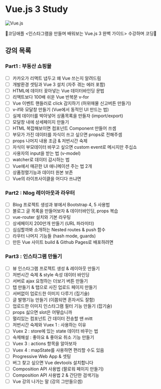 # Vue.js 3 Study


![Vue.js](https://img.shields.io/badge/Vue.js-4FC08D?style=flat-square&logo=vue.js&logoColor=white)

🍎코딩애플 &lt;인스타그램을 만들며 배워보는 Vue.js 3 완벽 가이드> 수강하며 코딩🍎

## 강의 목록

### Part1 : 부동산 쇼핑몰
- [ ] 카카오가 리액트 냅두고 왜 Vue 쓰는지 알려드림
- [ ] 개발환경 셋팅과 Vue 3 설치 (자주 겪는 에러 포함)
- [ ] HTML에 데이터 꽂아넣는 Vue 데이터바인딩 문법
- [ ] 리액트보다 100배 쉬운 Vue 반복문 v-for
- [ ] Vue 이벤트 핸들러로 click 감지하기 (허위매물 신고버튼 만들기)
- [ ] v-if와 모달창 만들기 (Vue에서 동적인 UI 만드는 법)
- [ ] 실제 데이터를 박아넣어 상품목록을 만들자 (import/export)
- [ ] 모달창 내에 상세페이지 만들기
- [ ] HTML 복잡해보이면 컴포넌트 Component 만들어 쓰셈
- [ ] 부모가 가진 데이터를 자식이 쓰고 싶으면 props로 전해주셈
- [ ] props 나머지 내용 조금 & 저번시간 숙제
- [ ] 자식이 부모데이터 바꾸고 싶으면 custom event로 메시지만 주십쇼
- [ ] 사용자의 input을 받는 법 (v-model)
- [ ] watcher로 데이터 감시하는 법
- [ ] Vue에서 매끈한 UI 애니메이션 주는 법 2개
- [ ] 상품정렬기능과 데이터 원본 보존
- [ ] Vue의 라이프사이클을 어디다 쓰냐면

### Part2 : Nlog 레이아웃과 라우터
- [ ] Blog 프로젝트 생성과 뷰에서 Bootstrap 4, 5 사용법
- [ ] 블로그 글 목록을 만들어보자 & 데이터바인딩, props 복습
- [ ] vue-router 설치와 기본 라우팅
- [ ] 상세페이지 200만개 만들기 (URL 파라미터)
- [ ] 심심할까봐 소개하는 Nested routes & push 함수
- [ ] 라우터 나머지 기능들 (hash mode, guards)
- [ ] 만든 Vue 사이트 build & Github Pages로 배포하려면

### Part3 : 인스타그램 만들기
- [ ] 뷰 인스타그램 프로젝트 생성 & 레이아웃 만들기
- [ ] 저번시간 숙제 & style 속성 데이터 바인딩
- [ ] 서버로 ajax 요청하는 더보기 버튼 만들기
- [ ] 탭 만들기 & 탭으로 사진 업로드 페이지 만들기
- [ ] 서버없이 업로드한 이미지 다루기 (집기술)
- [ ] 글 발행기능 만들기 (이쯤되면 혼자서도 잘함)
- [ ] 업로드한 이미지 인스타그램 필터 기능 만들기 (잡기술)
- [ ] props 싫으면 slot은 어떻습니까
- [ ] 멀리있는 컴포넌트 간 데이터 전송할 땐 mitt
- [ ] 저번시간 숙제와 Vuex 1 : 사용하는 이유
- [ ] Vuex 2 : store에 있는 state 데이터 바꾸는 법
- [ ] 숙제해설 : 좋아요 & 좋아요 취소 기능 만들기
- [ ] Vuex 3 : actions 항목을 알아보자
- [ ] Vuex 4 : mapState를 사용하면 편리할 수도 있음
- [ ] Progressive Web App & 셋팅
- [ ] 버그 찾고 싶으면 Vue devtools 설치합니다
- [ ] Composition API 사용법 (팔로워 페이지 만들기)
- [ ] Composition API 사용법 2 & 간단한 검색기능
- [ ] Vue 강의 나가는 말 (강의 그만들으셈)

